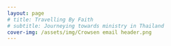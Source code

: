 ```yaml
---
layout: page
# title: Travelling By Faith
# subtitle: Journeying towards ministry in Thailand
cover-img: /assets/img/Crowsen email header.png
---
```

